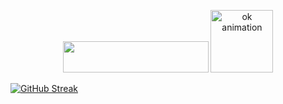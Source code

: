 <p align = "center">
<img width = "233" height = 50" src = "https://github.com/saikanna123/saikanna123/blob/main/welcome.png"> <img src ="https://github.com/saikanna123/saikanna123/blob/main/ok.gif" alt = "ok animation" width = "100px" height = "100px"></br>

[![GitHub Streak](https://streak-stats.demolab.com?user=saikanna123&theme=dark)](https://git.io/streak-stats)
